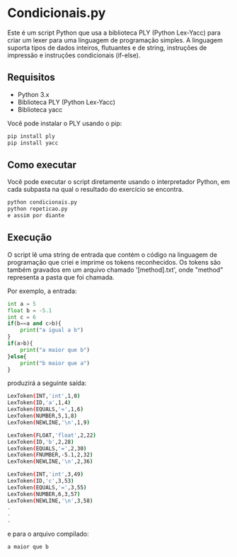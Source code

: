 # Condicionais.py

Este é um script Python que usa a biblioteca PLY (Python Lex-Yacc) para criar um lexer para uma linguagem de programação simples. A linguagem suporta tipos de dados inteiros, flutuantes e de string, instruções de impressão e instruções condicionais (if-else).

## Requisitos

- Python 3.x
- Biblioteca PLY (Python Lex-Yacc)
- Biblioteca yacc

Você pode instalar o PLY usando o pip:

```bash
pip install ply
pip install yacc
```

## Como executar

Você pode executar o script diretamente usando o interpretador Python, em cada subpasta na qual o resultado do exercício se encontra.

```bash
python condicionais.py
python repeticao.py
e assim por diante
```	

## Execução

O script lê uma string de entrada que contém o código na linguagem de programação que criei e imprime os tokens reconhecidos. Os tokens são também gravados em um arquivo chamado '[method].txt', onde "method" representa a pasta que foi chamada.

Por exemplo, a entrada:

```python	
int a = 5
float b = -5.1
int c = 6
if(b==a and c>b){
    print("a igual a b")
}
if(a>b){
    print("a maior que b")
}else{
    print("b maior que a")
}
```
produzirá a seguinte saída:

```bash
LexToken(INT,'int',1,0)
LexToken(ID,'a',1,4)
LexToken(EQUALS,'=',1,6)
LexToken(NUMBER,5,1,8)
LexToken(NEWLINE,'\n',1,9)

LexToken(FLOAT,'float',2,22)
LexToken(ID,'b',2,28)
LexToken(EQUALS,'=',2,30)
LexToken(FNUMBER,-5.1,2,32)
LexToken(NEWLINE,'\n',2,36)

LexToken(INT,'int',3,49)
LexToken(ID,'c',3,53)
LexToken(EQUALS,'=',3,55)
LexToken(NUMBER,6,3,57)
LexToken(NEWLINE,'\n',3,58)
.
.
.
```
e para o arquivo compilado:
    
```bash
a maior que b
```
